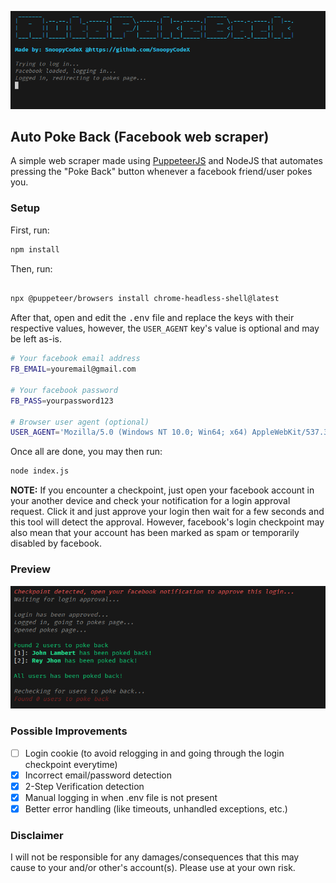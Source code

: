 ![banner](./pictures/banner.png)

## Auto Poke Back (Facebook web scraper)

A simple web scraper made using [PuppeteerJS](https://pptr.dev) and NodeJS that automates pressing the "Poke Back" button whenever a facebook friend/user pokes you.

### Setup

First, run:

```bash
npm install
```

Then, run:

```bash

npx @puppeteer/browsers install chrome-headless-shell@latest
```

After that, open and edit the <kbd>.env</kbd> file and replace the keys with their respective values, however, the `USER_AGENT` key's value is optional and may be left as-is.

```bash
# Your facebook email address
FB_EMAIL=youremail@gmail.com

# Your facebook password
FB_PASS=yourpassword123

# Browser user agent (optional)
USER_AGENT='Mozilla/5.0 (Windows NT 10.0; Win64; x64) AppleWebKit/537.36 (KHTML, like Gecko) Chrome/123.0.0.0 Safari/537.36 Edg/123.0.2420.81'
```

Once all are done, you may then run:

```bash
node index.js
```

**NOTE:** If you encounter a checkpoint, just open your facebook account in your another device and check your notification for a login approval request. Click it and just approve your login then wait for a few seconds and this tool will detect the approval. However, facebook's login checkpoint may also mean that your account has been marked as spam or temporarily disabled by facebook.

### Preview
![preview](./pictures/preview.png)

### Possible Improvements
- [ ] Login cookie (to avoid relogging in and going through the login checkpoint everytime)
- [x] Incorrect email/password detection
- [x] 2-Step Verification detection
- [x] Manual logging in when .env file is not present
- [x] Better error handling (like timeouts, unhandled exceptions, etc.)

### Disclaimer
I will not be responsible for any damages/consequences that this may cause to your and/or other's account(s). Please use at your own risk.